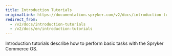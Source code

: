 ```yaml
---
title: Introduction Tutorials
originalLink: https://documentation.spryker.com/v2/docs/introduction-tutorials
redirect_from:
  - /v2/docs/introduction-tutorials
  - /v2/docs/en/introduction-tutorials
---
```


Introduction tutorials describe how to perform basic tasks with the Spryker Commerce OS.
